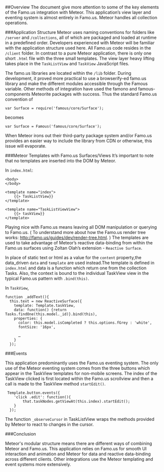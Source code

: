 ##Overview
The document give more attention to some of the key elements of the Famo.us integration with Meteor. This application’s view layer and eventing system is almost entirely in Famo.us. Meteor handles all collection operations.  

###Application Structure
Meteor uses naming conventions for folders like `/server` and `/collections`, all of which are  packaged and loaded at runtime in a predefined order. Developers experienced with Meteor will be familiar with the application structure used here.  All Famo.us code resides in the `/client` folder. In contrast to a pure Meteor application, there is only one short `.html` file with the three small templates. The view layer heavy lifting takes place in the `TaskListView` and `TaskView` JavaScript files. 

The famo.us libraries are located within the `/lib` folder. During development, it proved more practical to use a browserify-ed famo.us library and make the different modules accessible through the Famous variable. Other methods of integration have used the famono  and  famous-components Meteorite packages with success. Thus the standard Famo.us convention of

```
var Surface = require('famous/core/Surface');
```
becomes

```
var Surface = Famous('famous/core/Surface');
``` 

When Meteor irons out their  third-party package system and/or Famo.us provides an easier way to include the library from CDN or otherwise, this issue will evaporate. 

###Meteor Templates with Famo.us Surfaces/Views
It’s important to note that no templates are inserted into the DOM by Meteor. 

In `index.html`:

```
<body>
</body>

<template name="index">
	{{> TaskListView}}
</template>

<template name="TaskListViewView">
	{{> taskView}}
</template>

```

Playing nice with Famo.us means leaving all DOM manipulation or querying to Famo.us. ( To understand more about how the Famo.us render tree works:  http://famo.us/guides/dev/render-tree.html. ) The templates are used to take advantage of Meteor’s reactive data-binding from within the Famo.us surfaces using Zoltan Olah’s extension - `Reactive Surface`. 

In place of static text or html as a value for the `content` property,the data_driven  `data` and `template` are used instead.The template is defined in `index.html` and data is a function which return one from the collection Tasks.  Also, the context is bound to the individual TaskView view in the typical Famo.us pattern with `.bind(this)`. 

In `TaskView`, 

```
function _addText(){
  this.text = new ReactiveSurface({
    template: Template.taskView,
    data: function() {return Tasks.findOne(this.model._id)}.bind(this),
    properties: {
      color: this.model.isCompleted ? this.options.fGrey : 'white',
      fontSize: '16px',
   
      …
    }
  });
```

###Events

This application predominantly uses the Famo.us eventing system. The only use of the Meteor eventing system  comes from the three buttons which appear in the TaskView templates for non-mobile screens. The index of the TaskView clicked is first located within the Famo.us scrollview and then a call is made to the TaskView method `startEdit()`. 

```
 Template.button.events({
    'click .edit': function(){
    	that.taskNodes.getViewAt(this.index).startEdit();
    }
  });
```

The function `_observeCursor` in TaskListView wraps the methods provided by Meteor to react to changes in the cursor. 

###Conclusion

Meteor's modular structure means there are different ways of combining Meteor and Famo.us. This application relies on Famo.us for smooth UI interaction and animation and Meteor for data and reactive data-binding across different clients. Other integrations use the Meteor templating and event systems more extensively. 
